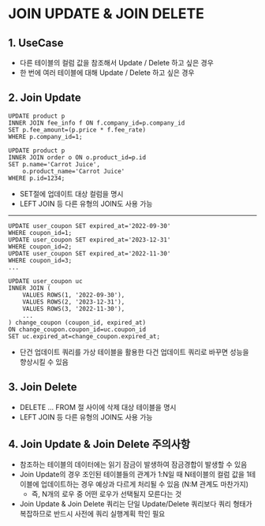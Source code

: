 # JOIN UPDATE & JOIN DELETE

## 1. UseCase
- 다른 테이블의 컬럼 값을 참조해서 Update / Delete 하고 싶은 경우
- 한 번에 여러 테이블에 대해 Update / Delete 하고 싶은 경우

## 2. Join Update
```mysql
UPDATE product p
INNER JOIN fee_info f ON f.company_id=p.company_id
SET p.fee_amount=(p.price * f.fee_rate)
WHERE p.company_id=1;
```
```mysql
UPDATE product p
INNER JOIN order o ON o.product_id=p.id
SET p.name='Carrot Juice',
    o.product_name='Carrot Juice'
WHERE p.id=1234;
```
- SET절에 업데이트 대상 컬럼을 명시
- LEFT JOIN 등 다른 유형의 JOIN도 사용 가능
---
```mysql
UPDATE user_coupon SET expired_at='2022-09-30'
WHERE coupon_id=1;
UPDATE user_coupon SET expired_at='2023-12-31'
WHERE coupon_id=2;
UPDATE user_coupon SET expired_at='2022-11-30'
WHERE coupon_id=3;
...
```
```mysql
UPDATE user_coupon uc
INNER JOIN (
    VALUES ROWS(1, '2022-09-30'),
    VALUES ROWS(2, '2023-12-31'),
    VALUES ROWS(3, '2022-11-30'),
    ...
) change_coupon (coupon_id, expired_at)
ON change_coupon.coupon_id=uc.coupon_id
SET uc.expired_at=change_coupon.expired_at;
```
- 단건 업데이트 쿼리를 가상 테이블을 활용한 다건 업데이트 쿼리로 바꾸면 성능을 향상시킬 수 있음

## 3. Join Delete
- DELETE ... FROM 절 사이에 삭제 대상 테이블을 명시
- LEFT JOIN 등 다른 유형의 JOIN도 사용 가능

## 4. Join Update & Join Delete 주의사항
- 참조하는 테이블의 데이터에는 읽기 잠금이 발생하여 잠금경합이 발생할 수 있음
- Join Update의 경우 조인된 테이블들의 관계가 1:N일 때 N테이블의 컬럼 값을 1테이블에 업데이트하는 경우 예상과 다르게 처리될 수 있음 (N:M 관계도 마찬가지)
  - 즉, N개의 로우 중 어떤 로우가 선택될지 모른다는 것
- Join Update & Join Delete 쿼리는 단일 Update/Delete 쿼리보다 쿼리 형태가 복잡하므로 반드시 사전에 쿼리 실행계획 학인 필요
